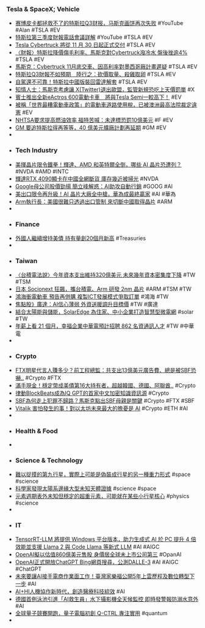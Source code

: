 ### Tesla & SpaceX; Vehicle
- [赛博皮卡都拯救不了的特斯拉Q3财报，马斯克画饼再次失败](https://www.youtube.com/watch?v=Hx3iJrajSiE) #YouTube #Alan #TSLA #EV
- [特斯拉第三季度財報電話會議詳解](https://www.youtube.com/watch?v=4DIfQ31SbP4) #YouTube #TSLA #EV
- [Tesla Cybertruck 將從 11 月 30 日起正式交付](https://hk.news.yahoo.com/tesla-begins-cybertruck-deliveries-on-november-30-035656945.html) #TSLA #EV
- [〈財報〉特斯拉降價傷毛利率、馬斯克對Cybertruck潑冷水 盤後挫逾4%](https://m.cnyes.com/news/id/5350430) #TSLA #EV
- [馬斯克：Cybertruck 11月底交車、因高利率對墨西哥廠計畫遲疑](https://news.cnyes.com/news/id/5350459) #TSLA #EV
- [特斯拉Q3財報不如預期　陸行之：砍價取量、殺雞取卵](https://finance.ettoday.net/news/2605260) #TSLA #EV
- [自駕還不可靠！特斯拉中國版裝回雷達解套](https://www.technice.com.tw/technology/autosystem/74737/) #TSLA #EV
- [知情人士：馬斯克考慮讓 X(Twitter)退出歐盟，監管新規恐吃上天價罰單](https://www.blocktempo.com/insider-elon-musk-consider-let-x-out-of-eu/) #X
- [賓士推出全新eActros 600電動卡車　將與Tesla Semi一較高下！](https://autos.udn.com/autos/story/7826/7509533) #EV
- [被稱「世界最糟電動車政策」的電動車道路使用稅，已被澳洲最高法院裁定違憲](https://www.kocpc.com.tw/archives/516369) #EV
- [NHTSA要求提高燃油效率 福特苦喊：未達標恐罰10億美元](https://m.cnyes.com/news/id/5350436) #F #EV
- [GM 要追特斯拉得再等等，40 億美元擴廠計劃再延期](https://finance.technews.tw/2023/10/18/general-motor-delay-4b-factory/) #GM #EV
-
- ### Tech Industry
- [美揮晶片限令鐵拳！輝達、AMD 和英特爾全倒，哪些 AI 晶片恐遭列？](https://technews.tw/2023/10/19/us-expands-ban-on-ai-chip-exports-nvidia-amd-intel/) #NVDA #AMD #INTC
- [輝達RTX 4090顯卡在中國全網斷貨 庫存幾近被掃光](https://news.cnyes.com/news/id/5351101) #NVDA
- [Google母公司股價勁揚 簡立峰解惑：AI助攻自動行銷](https://ec.ltn.com.tw/article/breakingnews/4463508) #GOOG #AI
- [美出口限令再升級！AI 晶片大廠全中槍，華為成最終贏家](https://technews.tw/2023/10/18/foreign-investor-see-us-china-trade-war/) #AI #華為
- [Arm執行長：美國很難只透過出口管制 來切斷中國取得晶片](https://m.cnyes.com/news/id/5349922) #ARM
-
- ### Finance
- [外國人繼續增持美債 持有量創20個月新高](https://news.cnyes.com/news/id/5351091) #Treasuries
-
- ### Taiwan
- [〈台積電法說〉今年資本支出維持320億美元 未來幾年資本密集度下降](https://news.cnyes.com/news/id/5351248) #TW #TSM
- [日本 Socionext 狂飆，攜台積電、Arm 研發 2nm 晶片](https://technews.tw/2023/10/19/socionext-2nm/) #ARM #TSM #TW
- [鴻海衝電動車 預告再併購 複製ICT發展模式爭取訂單](https://money.udn.com/money/story/5612/7514701) #鴻海 #TW
- [焦點股》廣達：AI信心薄弱 外資送暖調升目標價](https://ec.ltn.com.tw/article/breakingnews/4462979) #TW #廣達
- [結合太陽能與儲能，SolarEdge 為住家、中小企業打造智慧型微電網](https://technews.tw/2023/10/19/solaredge-energy-taiwan/) #solar #TW
- [年薪上看 21 個月，幸福企業中華電預計招聘 862 名資通訊人才](https://technews.tw/2023/10/19/cht-talent/) #TW #中華電
-
- ### Crypto
- [FTX明星代言人賺多少？前工程總監：共支出13億美元廣告費、總是被SBF恐嚇..](https://www.blocktempo.com/nishad-singh-knew-8b-of-customer-money-was-missing/) #Crypto #FTX
- [滿手現金！穩定幣成美債第16大持有者，超越韓國、德國、阿聯酋..](https://www.blocktempo.com/stable-coin-total-market-cap-120-billion-become-16th-demand-for-us-treasuries-us-government-cannot-let-it-fail/) #Crypto
- [律動BlockBeats成為IQ GPT的首家中文加密知識資訊源](https://m.cnyes.com/news/id/5351014) #Crypto
- [SBF為何走上犯罪不歸路？馬斯克點出SBF母親是關鍵](https://abmedia.io/elon-musk-comments-on-sbf-case) #Crypto #FTX #SBF
- [Vitalik 害怕發生的事！對以太坊未來最大的擔憂是 AI](https://abmedia.io/vitalik-on-ethereum-future-concern) #Crypto #ETH #AI
-
- ### Health & Food
-
- ### Science & Technology
- [難以捉摸的第九行星，實際上可能是偽裝成行星的另一種重力形式](https://technews.tw/2023/10/18/planet-nine-solar-system/) #space #science
- [科學家發現太陽系邊緣大型未知天體證據](https://www.epochtimes.com/b5/23/10/18/n14097494.htm) #science #space
- [元素週期表外未知但穩定的超重元素，可能就在某些小行星核心](https://technews.tw/2023/10/19/asteroid-33-polyhymnia-superheavy-element/) #physics #science
-
- ### IT
- [TensorRT-LLM 將提供 Windows 平台版本，助力生成式 AI 於 PC 提升 4 倍效能並支援 Llama 2 與 Code Llama 等新式 LLM](https://www.cool3c.com/article/201585) #AI #AIGC
- [OpenAI擬以估值860億美元售股 身價居全球未上市公司第三](https://m.cnyes.com/news/id/5350432) #OpanAI
- [OpenAI正式開放ChatGPT Bing網頁搜尋，公測DALLE-3](https://www.ithome.com.tw/news/159367) #AI #AIGC #ChatGPT
- [未來要讓AI接手電商作業面工作！臺灣家樂福公開5年上雲歷程及數位轉型下一步](https://www.ithome.com.tw/news/159360) #AI
- [AI+HI人機協作新時代，創造醫療科技綜效](https://www.gvm.com.tw/article/106965) #AI
- [德國首例泳池引進「AI救生員」水下攝影機全天候監控 即時發警報防溺水意外](https://tw.news.yahoo.com/德國首例泳池引進「ai救生員」水下攝影機全天候監控-即時發警報防溺水意外-094948932.html) #AI
- [全球量子競賽開跑，量子電腦初創 Q-CTRL 專注實用](https://www.cup.com.hk/2023/10/18/q-ctrl-quantumcomputer/) #quantum
-